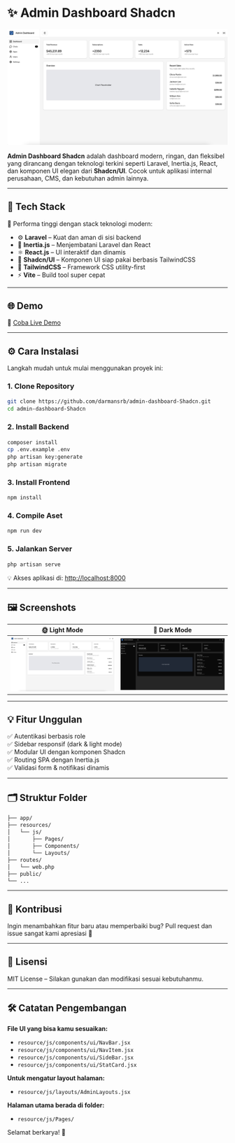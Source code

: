 # ✨ Admin Dashboard Shadcn

![Admin Dashboard Preview](public/assets/example/ligthmode.jpg)

**Admin Dashboard Shadcn** adalah dashboard modern, ringan, dan fleksibel yang dirancang dengan teknologi terkini seperti Laravel, Inertia.js, React, dan komponen UI elegan dari **Shadcn/UI**. Cocok untuk aplikasi internal perusahaan, CMS, dan kebutuhan admin lainnya.

---

## 🔧 Tech Stack

🚀 Performa tinggi dengan stack teknologi modern:

- ⚙️ **Laravel** – Kuat dan aman di sisi backend
- 🔗 **Inertia.js** – Menjembatani Laravel dan React
- ⚛️ **React.js** – UI interaktif dan dinamis
- 💅 **Shadcn/UI** – Komponen UI siap pakai berbasis TailwindCSS
- 🎨 **TailwindCSS** – Framework CSS utility-first
- ⚡ **Vite** – Build tool super cepat

---

## 🌐 Demo

🔗 [Coba Live Demo](https://admin-dashboard-shadcn.vercel.app)

---

## ⚙️ Cara Instalasi

Langkah mudah untuk mulai menggunakan proyek ini:

### 1. Clone Repository
```bash
git clone https://github.com/darmansrb/admin-dashboard-Shadcn.git
cd admin-dashboard-Shadcn
```

### 2. Install Backend
```bash
composer install
cp .env.example .env
php artisan key:generate
php artisan migrate
```

### 3. Install Frontend
```bash
npm install
```

### 4. Compile Aset
```bash
npm run dev
```

### 5. Jalankan Server
```bash
php artisan serve
```

💡 Akses aplikasi di: [http://localhost:8000](http://localhost:8000)

---

## 🖼️ Screenshots

| 🌞 Light Mode | 🌚 Dark Mode |
|--------------|--------------|
| ![Light](public/assets/example/ligthmode.jpg) | ![Dark](public/assets/example/darkmode.jpg) |

---

## 💡 Fitur Unggulan

✅ Autentikasi berbasis role  
✅ Sidebar responsif (dark & light mode)  
✅ Modular UI dengan komponen Shadcn  
✅ Routing SPA dengan Inertia.js  
✅ Validasi form & notifikasi dinamis

---

## 🗂️ Struktur Folder

```
├── app/
├── resources/
│   └── js/
│       ├── Pages/
│       ├── Components/
│       └── Layouts/
├── routes/
│   └── web.php
├── public/
└── ...
```

---

## 🤝 Kontribusi

Ingin menambahkan fitur baru atau memperbaiki bug? Pull request dan issue sangat kami apresiasi 🙌

---

## 📄 Lisensi

MIT License – Silakan gunakan dan modifikasi sesuai kebutuhanmu.

---

## 🛠️ Catatan Pengembangan

**File UI yang bisa kamu sesuaikan:**
- `resource/js/components/ui/NavBar.jsx`
- `resource/js/components/ui/NavItem.jsx`
- `resource/js/components/ui/SideBar.jsx`
- `resource/js/components/ui/StatCard.jsx`

**Untuk mengatur layout halaman:**
- `resource/js/layouts/AdminLayouts.jsx`

**Halaman utama berada di folder:**
- `resource/js/Pages/`

Selamat berkarya! 🚀

